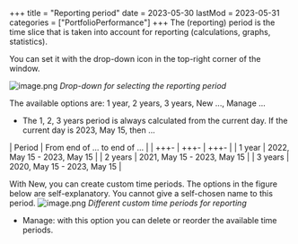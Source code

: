+++
title = "Reporting period"
date = 2023-05-30
lastMod = 2023-05-31
categories = ["PortfolioPerformance"]
+++
The (reporting) period is the time slice that is taken into account for reporting (calculations, graphs, statistics).

You can set it with the drop-down icon in the top-right corner of the window.

![image.png](/pp/assets/image_1685439792335_0.png)
*Drop-down for selecting the reporting period*

The available options are: 1 year, 2 years, 3 years, New ..., Manage ...

  + The 1, 2, 3 years period is always calculated from the current day. If the current day is 2023, May 15, then ...

| Period | From end of … to end of … | 
| +++- | +++- | +++- |
| 1 year | 2022, May 15 - 2023, May 15 | 
| 2 years | 2021, May 15 - 2023, May 15 | 
| 3 years | 2020, May 15 - 2023, May 15 |

With New, you can create custom time periods. The options in the figure below are self-explanatory. You cannot give a self-chosen name to this period.
![image.png](/pp/assets/image_1685440096313_0.png)
*Different custom time periods for reporting*

  + Manage: with this option you can delete or reorder the available time periods.
